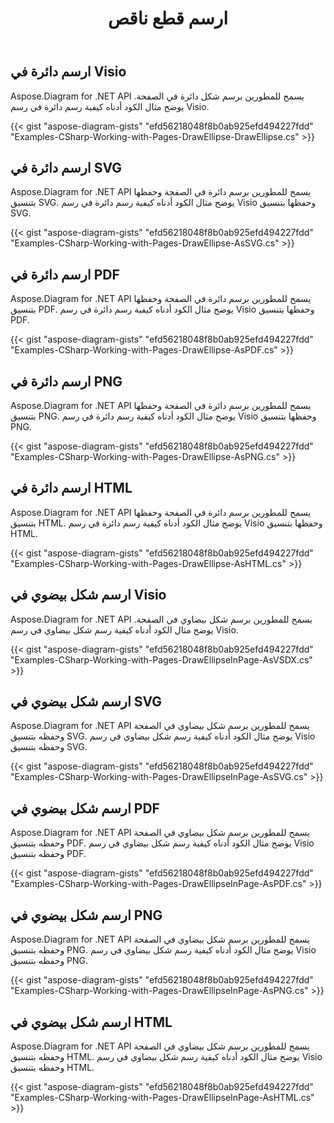 ﻿---
title: ارسم قطع ناقص
type: docs
weight: 20
url: /ar/net/drawing/draw-ellipse
description: يشرح هذا القسم كيفية رسم شكل بيضاوي أو دائرة أو بيضاوي في صفحة visio باستخدام Aspose.Diagram. دعم باستخدام C# لرسم دائرة أو بيضاوي وحفظها بتنسيق pdf و svg و html و image و xps وتنسيقات أخرى.
---
## **ارسم دائرة في Visio**
Aspose.Diagram for .NET API يسمح للمطورين برسم شكل دائرة في الصفحة. يوضح مثال الكود أدناه كيفية رسم دائرة في رسم Visio.

{{< gist "aspose-diagram-gists" "efd56218048f8b0ab925efd494227fdd" "Examples-CSharp-Working-with-Pages-DrawEllipse-DrawEllipse.cs" >}}

## **ارسم دائرة في SVG**
Aspose.Diagram for .NET API يسمح للمطورين برسم دائرة في الصفحة وحفظها بتنسيق SVG. يوضح مثال الكود أدناه كيفية رسم دائرة في رسم Visio وحفظها بتنسيق SVG.

{{< gist "aspose-diagram-gists" "efd56218048f8b0ab925efd494227fdd" "Examples-CSharp-Working-with-Pages-DrawEllipse-AsSVG.cs" >}}

## **ارسم دائرة في PDF**
Aspose.Diagram for .NET API يسمح للمطورين برسم دائرة في الصفحة وحفظها بتنسيق PDF. يوضح مثال الكود أدناه كيفية رسم دائرة في رسم Visio وحفظها بتنسيق PDF.

{{< gist "aspose-diagram-gists" "efd56218048f8b0ab925efd494227fdd" "Examples-CSharp-Working-with-Pages-DrawEllipse-AsPDF.cs" >}}

## **ارسم دائرة في PNG**
Aspose.Diagram for .NET API يسمح للمطورين برسم دائرة في الصفحة وحفظها بتنسيق PNG. يوضح مثال الكود أدناه كيفية رسم دائرة في رسم Visio وحفظها بتنسيق PNG.

{{< gist "aspose-diagram-gists" "efd56218048f8b0ab925efd494227fdd" "Examples-CSharp-Working-with-Pages-DrawEllipse-AsPNG.cs" >}}

## **ارسم دائرة في HTML**
Aspose.Diagram for .NET API يسمح للمطورين برسم دائرة في الصفحة وحفظها بتنسيق HTML. يوضح مثال الكود أدناه كيفية رسم دائرة في رسم Visio وحفظها بتنسيق HTML.

{{< gist "aspose-diagram-gists" "efd56218048f8b0ab925efd494227fdd" "Examples-CSharp-Working-with-Pages-DrawEllipse-AsHTML.cs" >}}

## **ارسم شكل بيضوي في Visio**
Aspose.Diagram for .NET API يسمح للمطورين برسم شكل بيضاوي في الصفحة. يوضح مثال الكود أدناه كيفية رسم شكل بيضاوي في رسم Visio.

{{< gist "aspose-diagram-gists" "efd56218048f8b0ab925efd494227fdd" "Examples-CSharp-Working-with-Pages-DrawEllipseInPage-AsVSDX.cs" >}}

## **ارسم شكل بيضوي في SVG**
Aspose.Diagram for .NET API يسمح للمطورين برسم شكل بيضاوي في الصفحة وحفظه بتنسيق SVG. يوضح مثال الكود أدناه كيفية رسم شكل بيضاوي في رسم Visio وحفظه بتنسيق SVG.

{{< gist "aspose-diagram-gists" "efd56218048f8b0ab925efd494227fdd" "Examples-CSharp-Working-with-Pages-DrawEllipseInPage-AsSVG.cs" >}}

## **ارسم شكل بيضوي في PDF**
Aspose.Diagram for .NET API يسمح للمطورين برسم شكل بيضاوي في الصفحة وحفظه بتنسيق PDF. يوضح مثال الكود أدناه كيفية رسم شكل بيضاوي في رسم Visio وحفظه بتنسيق PDF.

{{< gist "aspose-diagram-gists" "efd56218048f8b0ab925efd494227fdd" "Examples-CSharp-Working-with-Pages-DrawEllipseInPage-AsPDF.cs" >}}

## **ارسم شكل بيضوي في PNG**
Aspose.Diagram for .NET API يسمح للمطورين برسم شكل بيضاوي في الصفحة وحفظه بتنسيق PNG. يوضح مثال الكود أدناه كيفية رسم شكل بيضاوي في رسم Visio وحفظه بتنسيق PNG.

{{< gist "aspose-diagram-gists" "efd56218048f8b0ab925efd494227fdd" "Examples-CSharp-Working-with-Pages-DrawEllipseInPage-AsPNG.cs" >}}

## **ارسم شكل بيضوي في HTML**
Aspose.Diagram for .NET API يسمح للمطورين برسم شكل بيضاوي في الصفحة وحفظه بتنسيق HTML. يوضح مثال الكود أدناه كيفية رسم شكل بيضاوي في رسم Visio وحفظه بتنسيق HTML.

{{< gist "aspose-diagram-gists" "efd56218048f8b0ab925efd494227fdd" "Examples-CSharp-Working-with-Pages-DrawEllipseInPage-AsHTML.cs" >}}

